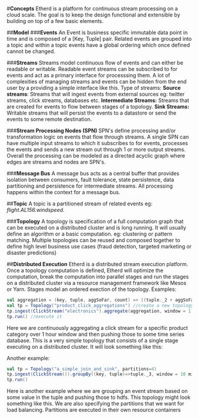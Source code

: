 #**Concepts**
Etherd is a platform for continuous stream processing on a cloud scale. The goal is to keep the design functional
and extensible by building on top of a few basic elements. 

##**Model**
###**Events**
An Event is business specific immutable data point in time and is composed of a [Key, Tuple] pair. Related events are grouped into a topic and within a topic events have a global ordering which once defined cannot be changed.

###**Streams**
Streams model continuous flow of events and can either be readable or writable. Readable event streams can be subscribed to for events and act as a primary interface for processsing them. A lot of complexities of managing streams and events can be hidden from the end user by a providing a simple interface like this. 
Type of streams:
**Source streams**: Streams that will ingest events from external sources eg: twitter streams, click streams, databases etc. 
**Intermediate Streams:** Streams that are created for events to flow between stages of a topology. 
**Sink Streams:** Writable streams that will persist the events to a datastore or send the events to some remote destination.

###**Stream Processing Nodes (SPN)**
SPN's define processing and/or transformation logic on events that flow through streams. A single SPN can have multiple input streams to which it subscribes to for events, processes the events and sends a new stream out through 1 or more output streams. Overall the processing can be modeled as a directed acyclic graph where edges are streams and nodes are SPN's.

###**Message Bus**
A message bus acts as a central buffer that provides isolation between consumers, fault tolerance, state persistence, data partitioning and persistence for intermediate streams. All processing happens within the context for a message bus.

##**Topic**
A topic is a partitioned stream of related events eg: *flight.AL156.windspeed*.

###**Topology**
A topology is specification of a full computation graph that can be executed on a distributed cluster and is long running. It will usually define an algorithm or a basic computation. eg: clustering or pattern matching. Multiple topologies can be reused and composed together to define high level business use cases (fraud detection, targeted marketing or disaster predictions)

##**Distributed Execution**
Etherd is a distributed stream execution platform. Once a topology computation is defined, Etherd will optimize the computation, break the computation into parallel stages and run the stages on a distributed cluster via a resource management framework like Mesos or Yarn. Stages model an ordered exection of the topology. Examples:

``` scala
val aggregation = (key, tuple, aggSoFar, count) => ((tuple._2 + aggSoFar)/count) //define an aggregation function
val tp = Topology("product_click_aggregations") //create a new topology
tp.ingest(ClickStream("electronics").aggregate(aggregation, window = 1 hour).sinkTsdb() // define the computation graph
tp.run() //execute it
```
Here we are continuously aggregating a click stream for a specific product category over 1 hour window and then pushing those to some time series database. This is a very simple topology that consists of a single stage executing on a distributed cluster. It will look something like this:

Another example:
``` scala
val tp = Topology("a_simple_join_and_sink", partitions=4)
tp.ingest(ClickStream()).groupBy((key, tuple)=>tuple._3, window = 10 minutes).sinkHdfs()
tp.run()
```
Here is another example where we are grouping an event stream based on some value in the tuple and pushing those to hdfs. This topology might look something like this. We are also specifying the partitions that we want for load balancing. Partitions are executed in their own resource containers 

